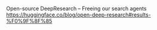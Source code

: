 Open-source DeepResearch – Freeing our search agents
https://huggingface.co/blog/open-deep-research#results-%F0%9F%8F%85